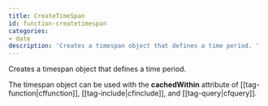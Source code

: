 ```yaml
---
title: CreateTimeSpan
id: function-createtimespan
categories:
- date
description: 'Creates a timespan object that defines a time period. '
---
```


Creates a timespan object that defines a time period. 

The timespan object can be used with the **cachedWithin** attribute of [[tag-function|cffunction]], [[tag-include|cfinclude]], and [[tag-query|cfquery]].
